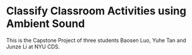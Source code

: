 # Classify Classroom Activities using Ambient Sound
This is the Capstone Project of three students Baosen Luo, Yuhe Tan and Junze Li at NYU CDS.
